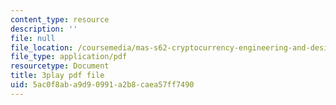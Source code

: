 ```yaml
---
content_type: resource
description: ''
file: null
file_location: /coursemedia/mas-s62-cryptocurrency-engineering-and-design-spring-2018/5ac0f8aba9d90991a2b8caea57ff7490_VT2o4KCEbes.pdf
file_type: application/pdf
resourcetype: Document
title: 3play pdf file
uid: 5ac0f8ab-a9d9-0991-a2b8-caea57ff7490
---
```

